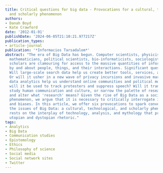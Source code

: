 ```yaml
---
title: Critical questions for big data - Provocations for a cultural, technological,
  and scholarly phenomenon
authors:
- Danah Boyd
- Kate Crawford
date: '2012-01-01'
publishDate: '2024-06-05T21:10:21.977217Z'
publication_types:
- article-journal
publication: '*Informacios Tarsadalom*'
abstract: "The era of Big Data has begun. Computer scientists, physicists, economists,
  mathematicians, political scientists, bio-informaticists, sociologists, and other
  scholars are clamouring for access to the massive quantities of information produced
  by and about people, things, and their interactions. Significant questions emerge.
  Will large-scale search data help us create better tools, services, and public goods?
  Or will it usher in a new wave of privacy incursions and invasive marketing? Will
  data analytics help us understand online communities and political movements? Or
  will it be used to track protesters and suppress speech? Will it transform how we
  study human communication and culture, or narrow the palette of research options
  and alter what 'research' means? Given the rise of Big Data as a socio-technical
  phenomenon, we argue that it is necessary to critically interrogate its assumptions
  and biases. In this article, we offer six provocations to spark conversations about
  the issues of Big Data: a cultural, technological, and scholarly phenomenon that
  rests on the interplay of technology, analysis, and mythology that provokes extensive
  utopian and dystopian rhetoric."
tags:
- Analytics
- Big Data
- Communication studies
- Epistemology
- Ethics
- Philosophy of science
- Social media
- Social network sites
- Twitter
---
```

